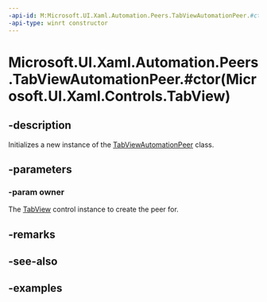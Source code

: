 ```yaml
---
-api-id: M:Microsoft.UI.Xaml.Automation.Peers.TabViewAutomationPeer.#ctor(Microsoft.UI.Xaml.Controls.TabView)
-api-type: winrt constructor
---
```


# Microsoft.UI.Xaml.Automation.Peers.TabViewAutomationPeer.#ctor(Microsoft.UI.Xaml.Controls.TabView)

<!--
public TabViewAutomationPeer (Microsoft.UI.Xaml.Controls.TabView owner);
-->

## -description

Initializes a new instance of the [TabViewAutomationPeer](tabviewautomationpeer.md) class.

## -parameters

### -param owner

The [TabView](../microsoft.ui.xaml.controls/tabview.md) control instance to create the peer for.

## -remarks

## -see-also

## -examples

